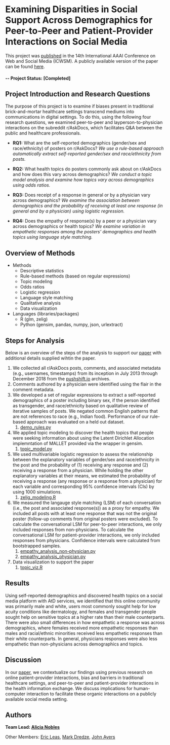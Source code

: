 # Examining Disparities in Social Support Across Demographics for Peer-to-Peer and Patient-Provider Interactions on Social Media

This project was [published](https://ojs.aaai.org//index.php/ICWSM/article/view/7315) in the 14th International AAAI Conference on Web and Social Media (ICWSM). A publicly available version of the paper can be found [here](https://www.ncbi.nlm.nih.gov/pmc/articles/PMC7386284/).  

#### -- Project Status: [Completed]

## Project Introduction and Research Questions
The purpose of this project is to examine if biases present in traditional brick-and-mortar healthcare settings transcend mediums into communications in digital settings. To do this, using the following four research questions, we examined peer-to-peer and layperson-to-physician interactions on the subreddit r/AskDocs, which facilitates Q&A between the public and healthcare professionals. 

* **RQ1:** What are the self-reported demographics (gender/sex and race/ethnicity) of posters on r/AskDocs? _We use a rule-based approach automatically extract self-reported gender/sex and race/ethnicity from posts._

* **RQ2:** What health topics do posters commonly ask about on r/AskDocs and how does this vary across demographics? _We conduct a topic model analysis and examine how topics vary across demographics using odds ratios._

* **RQ3:** Does receipt of a response in general or by a physician vary across demographics? _We examine the association between demographics and the probability of receiving at least one response (in general and by a physician) using logistic regression._

* **RQ4:** Does the empathy of response(s) by a peer or a physician vary across demographics or health topics? _We examine variation in empathetic responses among the posters’ demographics and health topics using language style matching._

## Overview of Methods
* Methods
	* Descriptive statistics
	* Rule-based methods (based on regular expressions) 
	* Topic modeling
	* Odds ratios 
	* Logistic regression
	* Language style matching
	* Qualitative analysis
	* Data visualization
* Languages (libraries/packages)
	* R (glm, zelig)
	* Python (gensim, pandas, numpy, json, urlextract)

## Steps for Analysis
Below is an overview of the steps of the analysis to support our [paper](https://ojs.aaai.org//index.php/ICWSM/article/view/7315) with additional details supplied wihtin the paper.

1. We collected all r/AskDocs posts, comments, and associatedmetadata (e.g., usernames, timestamps) from its inceptionin July 2013 through December 2018 from the [pushshift.io](https://ojs.aaai.org/index.php/ICWSM/article/view/7347)archives. 
2. Comments authored by a physician were identified using the flair in the comment metadata.
3. We developed a set of regular expressions to extract a self-reported demographics of a poster including binary sex, if the person identified as transgender, and race/ethnicity based on qualitative review of iterative samples of posts. We negated commonEnglish patterns that are not references to race (e.g.,Indian food). Performance of our rule-based approach was evaluated on a held out dataset. 
	1. [demo\_rules.py](https://github.com/a-nobles/disparities_support_empathy/blob/master/demo_rules.py)
4. We applied topic modeling to discover the health topics that people were seeking information about using the Latent Dirichlet Allocation implemntation of MALLET provided via the wrapper in gensim.
	1. 	 [topic\_model.py](https://github.com/a-nobles/disparities_support_empathy/blob/master/topic_model.py)
5. We used multivariable logistic regression to assess the relationshipbetween the explanatory variables of gender/sex andrace/ethnicity in the post and the probability of (1) receivingany response and (2) receiving a response from a physician.While holding the other explanatory variables at theirmeans, we estimated the probability of receiving a response(any response or a response from a physician) for each variableand corresponding 95% confidence intervals (CIs) byusing 1000 simulations.
	1. [zelig\_modeling.R](https://github.com/a-nobles/disparities_support_empathy/blob/master/zelig_modeling.R)
4. We measured the langauge style matching (LSM) of each conversation (i.e., the post and associated response(s)) as a proxy for empathy. We included all posts with at least one response that was not the original poster (follow-up comments from original posters were excluded). To calculate the conversational LSM for peer-to-peer interactions,we only included responses from non-physicians. To calculatethe conversational LSM for patient-provider interactions,we only included responses from physicians. Confidenceintervals were calculated from bootstrapped samples.
	1. [empathy\_analysis\_non-physician.py](https://github.com/a-nobles/disparities_support_empathy/blob/master/empathy_analysis_non-physician.py)
	2. [empathy\_analysis\_physician.py](https://github.com/a-nobles/disparities_support_empathy/blob/master/empathy_analysis_physician.py)
3. Data visualization to support the paper
	1. [topic\_viz.R](https://github.com/a-nobles/disparities_support_empathy/blob/master/topic_viz.R)


## Results
Using self-reported demographics and discovered healthtopics on a social media platform with AtD services, weidentified that this online community was primarily maleand white, users most commonly sought help for low acuityconditions like dermatology, and females and transgenderpeople sought help on sensitive topics at a higherrate than their male counterparts. There were also smalldifferences in how empathetic a response was across demographics,where females received more empathetic responsesthan males and racial/ethnic minorities received lessempathetic responses than their white counterparts. In general,physicians responses were also less empathetic thannon-physicians across demographics and topics.

## Discussion
In our [paper](https://ojs.aaai.org//index.php/ICWSM/article/view/7315), we contextualize our findings using previous research on online patient-provider interactions, bias and barriers in traditional healthcare settings, and peer-to-peer and patient-provider interactions in the health information exchange. We discuss implications for human-computer interaction to facilitate these organic interactions on a publicly available social media setting.


## Authors

**Team Lead: [Alicia Nobles](https://a-nobles.github.io/)**

Other Members: [Eric Leas](https://profiles.ucsd.edu/eric.leas), [Mark Dredze](http://www.cs.jhu.edu/~mdredze/), [John Ayers](https://www.johnwayers.com/)

